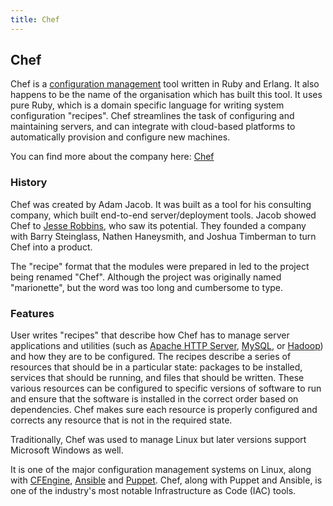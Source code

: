 ```yaml
---
title: Chef
---
```

## Chef

Chef is a [configuration management](https://en.wikipedia.org/wiki/Configuration_management) tool written in Ruby and Erlang. It also happens to be the name of the organisation which has built this tool. It uses pure Ruby, which is a domain specific language for writing system configuration "recipes". Chef streamlines the task of configuring and maintaining servers, and can integrate with cloud-based platforms to automatically provision and configure new machines. 

You can find more about the company here: [Chef](https://www.chef.io/)

### History

Chef was created by Adam Jacob. It was built as a tool for his consulting company, which built end-to-end server/deployment tools. Jacob showed Chef to [Jesse Robbins](https://en.wikipedia.org/wiki/Jesse_Robbins), who saw its potential. They founded a company with Barry Steinglass, Nathen Haneysmith, and Joshua Timberman to turn Chef into a product.

The "recipe" format that the modules were prepared in led to the project being renamed "Chef". Although the project was originally named "marionette", but the word was too long and cumbersome to type.

### Features

User writes "recipes" that describe how Chef has to manage server applications and utilities (such as [Apache HTTP Server](https://en.wikipedia.org/wiki/Apache_HTTP_Server), [MySQL](https://en.wikipedia.org/wiki/MySQL), or [Hadoop](https://en.wikipedia.org/wiki/Hadoop)) and how they are to be configured. The recipes describe a series of resources that should be in a particular state: packages to be installed, services that should be running, and files that should be written. These various resources can be configured to specific versions of software to run and ensure that the software is installed in the correct order based on dependencies. Chef makes sure each resource is properly configured and corrects any resource that is not in the required state.

Traditionally, Chef was used to manage Linux but later versions support Microsoft Windows as well.

It is one of the major configuration management systems on Linux, along with [CFEngine](https://en.wikipedia.org/wiki/CFEngine), [Ansible](https://en.wikipedia.org/wiki/Ansible_(software)) and [Puppet](https://en.wikipedia.org/wiki/Puppet_(software)). Chef, along with Puppet and Ansible, is one of the industry's most notable Infrastructure as Code (IAC) tools.

